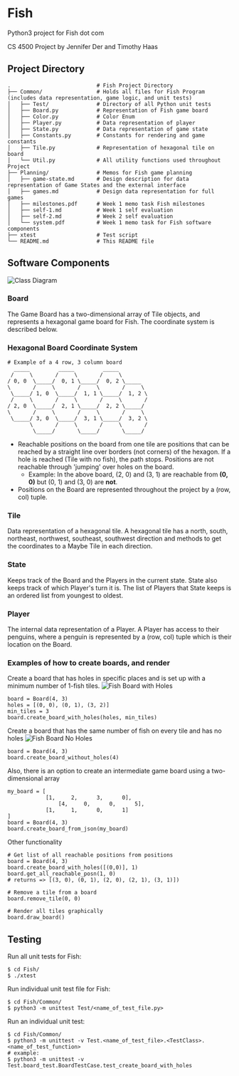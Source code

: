 # Fish
Python3 project for Fish dot com

CS 4500 Project by Jennifer Der and Timothy Haas

## Project Directory

```
.                           # Fish Project Directory
├── Common/                 # Holds all files for Fish Program (includes data representation, game logic, and unit tests)
│   ├── Test/               # Directory of all Python unit tests
│   ├── Board.py            # Representation of Fish game board
│   ├── Color.py            # Color Enum
│   ├── Player.py           # Data representation of player
│   ├── State.py            # Data representation of game state
│   ├── Constants.py        # Constants for rendering and game constants
│   ├── Tile.py             # Representation of hexagonal tile on board
│   └── Util.py             # All utility functions used throughout Project
├── Planning/               # Memos for Fish game planning   
│   ├── game-state.md       # Design description for data representation of Game States and the external interface
│   ├── games.md            # Design data representation for full games
│   ├── milestones.pdf      # Week 1 memo task Fish milestones
│   ├── self-1.md           # Week 1 self evaluation
│   ├── self-2.md           # Week 2 self evaluation
│   └── system.pdf          # Week 1 memo task for Fish software components
├── xtest                   # Test script 
└── README.md               # This README file
```

## Software Components
![Class Diagram](https://i.imgur.com/nTRzWTd.png)
### Board
The Game Board has a two-dimensional array of Tile objects, and represents a hexagonal game board for Fish. The coordinate system is described below.
### Hexagonal Board Coordinate System
```
# Example of a 4 row, 3 column board
  _____         _____         _____
 /     \       /     \       /     \
/ 0, 0  \_____/  0, 1 \_____/  0, 2 \_____
\       /     \       /     \       /     \
 \_____/ 1, 0  \_____/  1, 1 \_____/  1, 2 \
 /     \       /     \       /     \       /
/ 2, 0  \_____/  2, 1 \_____/  2, 2 \_____/
\       /     \       /     \       /     \
 \_____/ 3, 0  \_____/  3, 1 \_____/  3, 2 \
       \       /     \       /     \       /
        \_____/       \_____/       \_____/
```
- Reachable positions on the board from one tile are positions that can be reached by a straight line over borders (not corners) of the hexagon. If a hole is reached (Tile with no fish), the path stops. Positions are not reachable through 'jumping' over holes on the board.
  - Example: In the above board, (2, 0) and (3, 1) are reachable from **(0, 0)** but (0, 1) and (3, 0) are **not**.
- Positions on the Board are represented throughout the project by a (row, col) tuple.

### Tile
Data representation of a hexagonal tile. A hexagonal tile has a north, south, northeast, northwest, southeast, southwest direction and methods to get the coordinates to a Maybe Tile in each direction. 

### State
Keeps track of the Board and the Players in the current state. State also keeps track of which Player's turn it is. The list of Players that State keeps is an ordered list from youngest to oldest.

### Player
The internal data representation of a Player. A Player has access to their penguins, where a penguin is represented by a (row, col) tuple which is their location on the Board.

### Examples of how to create boards, and render

Create a board that has holes in specific places and is set up with a minimum number of 1-fish tiles. 
![Fish Board with Holes](https://i.imgur.com/PCWOPuJ.png)
```
board = Board(4, 3)
holes = [(0, 0), (0, 1), (3, 2)] 
min_tiles = 3
board.create_board_with_holes(holes, min_tiles)
```

Create a board that has the same number of fish on every tile and has no holes
![Fish Board No Holes](https://i.imgur.com/q8TYTyn.png)
```
board = Board(4, 3)
board.create_board_without_holes(4)
```

Also, there is an option to create an intermediate game board using a two-dimensional array
```
my_board = [
            [1,     2,      3,      0],
                [4,     0,      0,      5],
            [1,     1,      0,      1]
]
board = Board(4, 3)
board.create_board_from_json(my_board)
```

Other functionality
```
# Get list of all reachable positions from positions
board = Board(4, 3)
board.create_board_with_holes([(0,0)], 1)
board.get_all_reachable_posn(1, 0) 
# returns => [(3, 0), (0, 1), (2, 0), (2, 1), (3, 1)])

# Remove a tile from a board
board.remove_tile(0, 0)

# Render all tiles graphically
board.draw_board()
```


## Testing
Run all unit tests for Fish:
```
$ cd Fish/
$ ./xtest
```
Run individual unit test file for Fish:
```
$ cd Fish/Common/
$ python3 -m unittest Test/<name_of_test_file.py>
```
Run an individual unit test:
```
$ cd Fish/Common/
$ python3 -m unittest -v Test.<name_of_test_file>.<TestClass>.<name_of_test_function>
# example:
$ python3 -m unittest -v Test.board_test.BoardTestCase.test_create_board_with_holes
```

